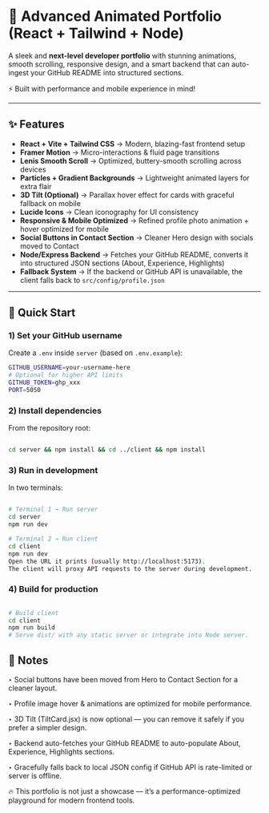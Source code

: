 # 🌌 Advanced Animated Portfolio (React + Tailwind + Node)

A sleek and **next-level developer portfolio** with stunning animations, smooth scrolling, responsive design, and a smart backend that can auto-ingest your GitHub README into structured sections.  

⚡ Built with performance and mobile experience in mind!  

---

## ✨ Features

- **React + Vite + Tailwind CSS** → Modern, blazing-fast frontend setup  
- **Framer Motion** → Micro-interactions & fluid page transitions  
- **Lenis Smooth Scroll** → Optimized, buttery-smooth scrolling across devices  
- **Particles + Gradient Backgrounds** → Lightweight animated layers for extra flair  
- **3D Tilt (Optional)** → Parallax hover effect for cards with graceful fallback on mobile  
- **Lucide Icons** → Clean iconography for UI consistency  
- **Responsive & Mobile Optimized** → Refined profile photo animation + hover optimized for mobile  
- **Social Buttons in Contact Section** → Cleaner Hero design with socials moved to Contact  
- **Node/Express Backend** → Fetches your GitHub README, converts it into structured JSON sections (About, Experience, Highlights)  
- **Fallback System** → If the backend or GitHub API is unavailable, the client falls back to `src/config/profile.json`  

---

## 🚀 Quick Start

### 1) Set your GitHub username
Create a `.env` inside `server` (based on `.env.example`):

```bash
GITHUB_USERNAME=your-username-here
# Optional for higher API limits
GITHUB_TOKEN=ghp_xxx
PORT=5050
```
### 2) Install dependencies
From the repository root:

```bash

cd server && npm install && cd ../client && npm install
```
### 3) Run in development
In two terminals:

```bash

# Terminal 1 → Run server
cd server
npm run dev

# Terminal 2 → Run client
cd client
npm run dev
Open the URL it prints (usually http://localhost:5173).
The client will proxy API requests to the server during development.
```
### 4) Build for production
```bash

# Build client
cd client
npm run build
# Serve dist/ with any static server or integrate into Node server.
```
## 📝 Notes
‣ Social buttons have been moved from Hero to Contact Section for a cleaner layout.

‣ Profile image hover & animations are optimized for mobile performance.

‣ 3D Tilt (TiltCard.jsx) is now optional — you can remove it safely if you prefer a simpler design.

‣ Backend auto-fetches your GitHub README to auto-populate About, Experience, Highlights sections.

‣ Gracefully falls back to local JSON config if GitHub API is rate-limited or server is offline.

🔥 This portfolio is not just a showcase — it’s a performance-optimized playground for modern frontend tools.


